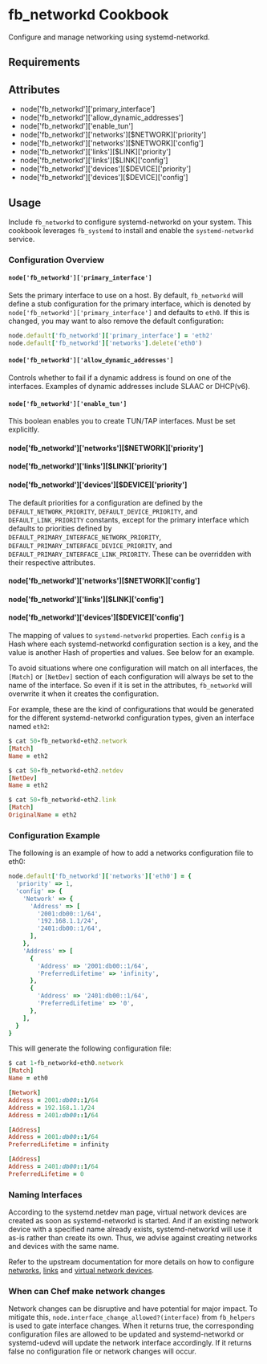 fb_networkd Cookbook
====================
Configure and manage networking using systemd-networkd.

Requirements
------------

Attributes
----------
* node['fb_networkd']['primary_interface']
* node['fb_networkd']['allow_dynamic_addresses']
* node['fb_networkd']['enable_tun']
* node['fb_networkd']['networks'][$NETWORK]['priority']
* node['fb_networkd']['networks'][$NETWORK]['config']
* node['fb_networkd']['links'][$LINK]['priority']
* node['fb_networkd']['links'][$LINK]['config']
* node['fb_networkd']['devices'][$DEVICE]['priority']
* node['fb_networkd']['devices'][$DEVICE]['config']

Usage
-----
Include `fb_networkd` to configure systemd-networkd on your system. This cookbook
leverages `fb_systemd` to install and enable the `systemd-networkd` service.

### Configuration Overview

#### `node['fb_networkd']['primary_interface']`
Sets the primary interface to use on a host. By default, `fb_networkd` will
define a stub configuration for the primary interface, which is denoted by
`node['fb_networkd']['primary_interface']` and defaults to `eth0`. If this is
changed, you may want to also remove the default configuration:

```ruby
node.default['fb_networkd']['primary_interface'] = 'eth2'
node.default['fb_networkd']['networks'].delete('eth0')
```

#### `node['fb_networkd']['allow_dynamic_addresses']`
Controls whether to fail if a dynamic address is found on one of the
interfaces. Examples of dynamic addresses include SLAAC or DHCP(v6).

#### `node['fb_networkd']['enable_tun']`
This boolean enables you to create TUN/TAP interfaces. Must be set explicitly.

#### node['fb_networkd']['networks'][$NETWORK]['priority']
#### node['fb_networkd']['links'][$LINK]['priority']
#### node['fb_networkd']['devices'][$DEVICE]['priority']
The default priorities for a configuration are defined by the
`DEFAULT_NETWORK_PRIORITY`, `DEFAULT_DEVICE_PRIORITY`, and
`DEFAULT_LINK_PRIORITY` constants, except for the primary interface which
defaults to priorities defined by `DEFAULT_PRIMARY_INTERFACE_NETWORK_PRIORITY`,
`DEFAULT_PRIMARY_INTERFACE_DEVICE_PRIORITY`, and
`DEFAULT_PRIMARY_INTERFACE_LINK_PRIORITY`. These can be overridden with their
respective attributes.

#### node['fb_networkd']['networks'][$NETWORK]['config']
#### node['fb_networkd']['links'][$LINK]['config']
#### node['fb_networkd']['devices'][$DEVICE]['config']
The mapping of values to `systemd-networkd` properties. Each `config` is a Hash
where each systemd-networkd configuration section is a key, and the value is
another Hash of properties and values. See below for an example.

To avoid situations where one configuration will match on all interfaces, the
`[Match]` or `[NetDev]` section of each configuration will always be set to the
name of the interface. So even if it is set in the attributes, `fb_networkd`
will overwrite it when it creates the configuration.

For example, these are the kind of configurations that would be generated for
the different systemd-networkd configuration types, given an interface named
`eth2`:

```ruby
$ cat 50-fb_networkd-eth2.network
[Match]
Name = eth2

$ cat 50-fb_networkd-eth2.netdev
[NetDev]
Name = eth2

$ cat 50-fb_networkd-eth2.link
[Match]
OriginalName = eth2
```

### Configuration Example

The following is an example of how to add a networks configuration file to
eth0:

```ruby
node.default['fb_networkd']['networks']['eth0'] = {
  'priority' => 1,
  'config' => {
    'Network' => {
      'Address' => [
        '2001:db00::1/64',
        '192.168.1.1/24',
        '2401:db00::1/64',
      ],
    },
    'Address' => [
      {
        'Address' => '2001:db00::1/64',
        'PreferredLifetime' => 'infinity',
      },
      {
        'Address' => '2401:db00::1/64',
        'PreferredLifetime' => '0',
      },
    ],
  }
}
```

This will generate the following configuration file:

```ruby
$ cat 1-fb_networkd-eth0.network
[Match]
Name = eth0

[Network]
Address = 2001:db00::1/64
Address = 192.168.1.1/24
Address = 2401:db00::1/64

[Address]
Address = 2001:db00::1/64
PreferredLifetime = infinity

[Address]
Address = 2401:db00::1/64
PreferredLifetime = 0
```

### Naming Interfaces
According to the systemd.netdev man page, virtual network devices are created as
soon as systemd-networkd is started. And if an existing network device with a
specified name already exists, systemd-networkd will use it as-is rather than
create its own. Thus, we advise against creating networks and devices with the
same name.

Refer to the upstream documentation for more details on how to configure
[networks](https://www.freedesktop.org/software/systemd/man/systemd.network.html),
[links](https://www.freedesktop.org/software/systemd/man/systemd.link.html) and
[virtual network devices](https://www.freedesktop.org/software/systemd/man/systemd.netdev.html).

### When can Chef make network changes
Network changes can be disruptive and have potential for major impact. To
mitigate this, `node.interface_change_allowed?(interface)` from `fb_helpers`
is used to gate interface changes. When it returns true, the corresponding
configuration files are allowed to be updated and systemd-networkd or
systemd-udevd will update the network interface accordingly. If it returns
false no configuration file or network changes will occur.
